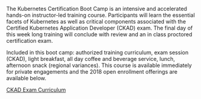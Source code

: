 The Kubernetes Certification Boot Camp is an intensive and accelerated hands-on instructor-led training course. Participants will learn the essential facets of Kubernetes as well as critical components associated with the Certified Kubernetes Application Developer (CKAD) exam. The final day of this week long training will conclude with review and an in class proctored certification exam.

Included in this boot camp: authorized training curriculum, exam session (CKAD), light breakfast, all day coffee and beverage service, lunch, afternoon snack (regional variances). This course is available immediately for private engagements and the 2018 open enrollment offerings are available below.

[CKAD Exam Curriculum](https://rx-m.com/wp-content/uploads/2019/01/ckad-curriculum-v1.12.0.pdf)
